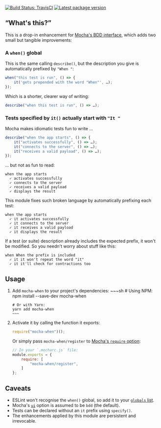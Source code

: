 [![Build Status: TravisCI](https://travis-ci.org/Alhadis/Mocha-When.svg?branch=master)](https://travis-ci.org/Alhadis/Mocha-When)
[![Latest package version](https://img.shields.io/npm/v/mocha-when.svg?colorB=brightgreen)](https://github.com/Alhadis/Mocha-When/releases/latest)

“What's this?”
--------------
This is a drop-in enhancement for [Mocha's BDD interface](https://mochajs.org/#bdd),
which adds two small but tangible improvements:


<a name="when"></a>
### A `when()` global
This is the same calling `describe()`, but the description you give is automatically prefixed by `"When "`:

~~~js
when("this test is run", () => {
	it('gets prepended with the word "When"', …);
});
~~~

Which is a shorter, clearer way of writing:

~~~js
describe("when this test is run", () => …);
~~~


<a name="it"></a>
### Tests specified by `it()` actually start with `"It "`
Mocha makes idiomatic tests fun to write ...

~~~js
describe("when the app starts", () => {
	it("activates successfully", () => …);
	it("connects to the server", () => …);
	it("receives a valid payload", () => …);
});
~~~

... but not as fun to read:

	when the app starts
	  ✓ activates successfully
	  ✓ connects to the server
	  ✓ receives a valid payload
	  ✓ displays the result

This module fixes such broken language by automatically prefixing each test:

	when the app starts
	  ✓ it activates successfully
	  ✓ it connects to the server
	  ✓ it receives a valid payload
	  ✓ it displays the result

If a test (or suite) description already includes the expected prefix, it won't be modified.
So you needn't worry about stuff like this:

	when When the prefix is included
	  ✓ it it won't repeat the word "it"
	  ✓ it it'll check for contractions too



Usage
-----
1.	Add `mocha-when` to your project's dependencies:
		~~~sh
		# Using NPM:
		npm install --save-dev mocha-when

		# Or with Yarn:
		yarn add mocha-when
		~~~

2.	Activate it by calling the function it exports:
	~~~js
	require("mocha-when")();
	~~~
	Or simply pass `mocha-when/register` to [Mocha's `require` option](https://mochajs.org/#-require-module-r-module):
	~~~js
	// In your `.mocharc.js` file:
	module.exports = {
		require: [
			"mocha-when/register",
		]
	};
	~~~


Caveats
-------
* ESLint won't recognise the `when()` global, so add it to your [`globals` list](https://eslint.org/docs/user-guide/configuring#specifying-globals).
* Mocha's [`ui`](https://mochajs.org/#-ui-name-u-name) option is assumed to be `bdd` (the default).
* Tests can be declared without an `it` prefix using `specify()`.
* The enhancements applied by this module are persistent and irrevocable.

